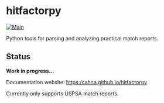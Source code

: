 # hitfactorpy

[![Main](https://github.com/cahna/hitfactorpy/actions/workflows/main.yaml/badge.svg)](https://github.com/cahna/hitfactorpy/actions/workflows/main.yaml)

Python tools for parsing and analyzing practical match reports.

## Status

**Work in progress...**

Documentation website: [https:/cahna.github.io/hitfactorpy](https:/cahna.github.io/hitfactorpy)

Currently only supports USPSA match reports.
